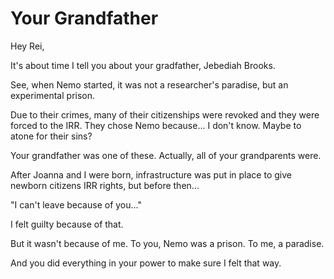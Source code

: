 # Your Grandfather

Hey Rei,

It's about time I tell you about your gradfather, Jebediah Brooks.

See, when Nemo started, it was not a researcher's paradise, but an experimental prison.

Due to their crimes, many of their citizenships were revoked and they were forced to the IRR.
They chose Nemo because...
I don't know.
Maybe to atone for their sins?

Your grandfather was one of these.
Actually, all of your grandparents were.

After Joanna and I were born, infrastructure was put in place to give newborn citizens IRR rights, but before then...

"I can't leave because of you..."

I felt guilty because of that.

But it wasn't because of me.
To you, Nemo was a prison.
To me, a paradise.

And you did everything in your power to make sure I felt that way.
